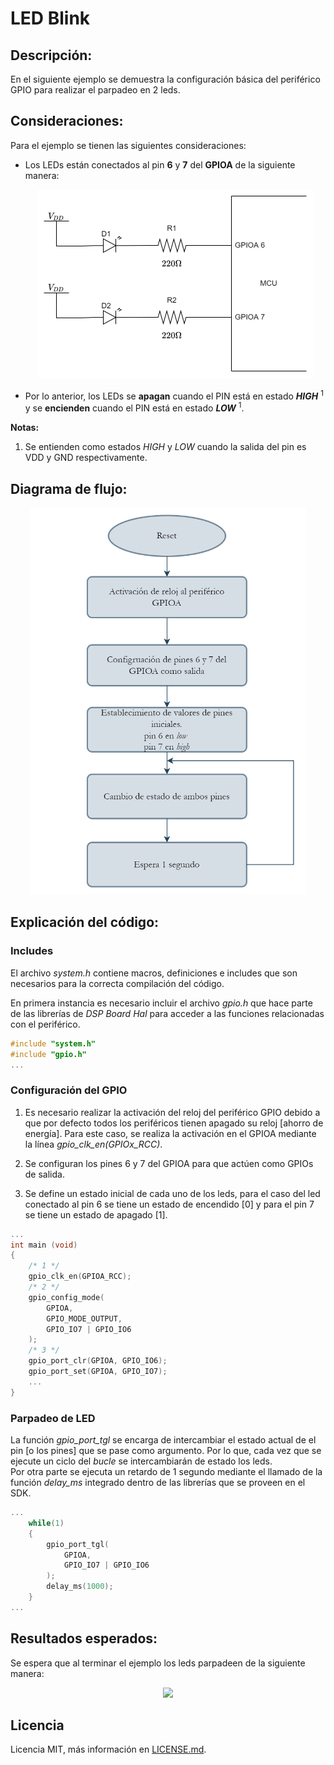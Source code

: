 # LED Blink

## Descripción:

En el siguiente ejemplo se demuestra la configuración básica del periférico GPIO para realizar el parpadeo en 2 leds.

## Consideraciones:
Para el ejemplo se tienen las siguientes consideraciones:

* Los LEDs están conectados al pin **6** y **7** del **GPIOA** de la siguiente manera:

    <p align="center">
        <img src="media/circuit_diagram.png" width="442">
    </p>

* Por lo anterior, los LEDs se **apagan** cuando el PIN está en estado ***HIGH*** <sup>1</sup> y se **encienden** cuando el PIN está en estado ***LOW*** <sup>1</sup>.  

**Notas:**  
1. Se entienden como estados *HIGH* y *LOW* cuando la salida del pin es VDD y GND respectivamente.

## Diagrama de flujo:

<p align="center">
    <img src="media/program_flow.png" width="442">
</p>

## Explicación del código:

### Includes

El archivo *system.h* contiene macros, definiciones e includes que son necesarios para la correcta compilación del código.  

En primera instancia es necesario incluir el archivo *gpio.h* que hace parte de las librerías de *DSP Board Hal* para acceder a las funciones relacionadas con el periférico.

```C
#include "system.h"
#include "gpio.h"
...
```
### Configuración del GPIO
1. Es necesario realizar la activación del reloj del periférico GPIO debido a que por defecto todos los periféricos tienen apagado su reloj [ahorro de energía]. Para este caso, se realiza la activación en el GPIOA mediante la línea *gpio_clk_en(GPIOx_RCC)*.

2. Se configuran los pines 6 y 7 del GPIOA para que actúen como GPIOs de salida.

3. Se define un estado inicial de cada uno de los leds, para el caso del led conectado al pin 6 se tiene un estado de encendido [0] y para el pin 7 se tiene un estado de apagado [1].

```C
...
int main (void)
{
    /* 1 */
    gpio_clk_en(GPIOA_RCC);
    /* 2 */
    gpio_config_mode(
        GPIOA,
        GPIO_MODE_OUTPUT,
        GPIO_IO7 | GPIO_IO6
    );
    /* 3 */
    gpio_port_clr(GPIOA, GPIO_IO6);
    gpio_port_set(GPIOA, GPIO_IO7);
    ...
}
```

### Parpadeo de LED
La función *gpio_port_tgl* se encarga de intercambiar el estado actual de el pin [o los pines] que se pase como argumento. Por lo que, cada vez que se ejecute un ciclo del *bucle* se intercambiarán de estado los leds.  
Por otra parte se ejecuta un retardo de 1 segundo mediante el llamado de la función *delay_ms* integrado dentro de las librerías que se proveen en el SDK.
```C
...
    while(1)
    {
        gpio_port_tgl(
            GPIOA,
            GPIO_IO7 | GPIO_IO6
        );
        delay_ms(1000);
    }
...
```

## Resultados esperados:
Se espera que al terminar el ejemplo los leds parpadeen de la siguiente manera:

<p align="center">
    <img src="media/result.gif" width="442">
</p>

## Licencia
Licencia MIT, más información en [LICENSE.md](LICENSE.md).

